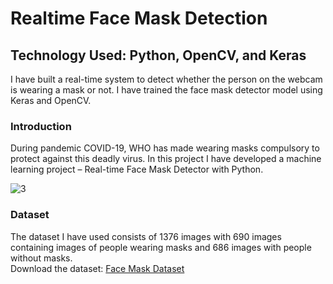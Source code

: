 # Realtime Face Mask Detection
## Technology Used: Python, OpenCV, and Keras
I have built a real-time system to detect whether the person on the webcam is wearing a mask or not. I have trained the face mask detector model using Keras and OpenCV.
<br>
### Introduction
During pandemic COVID-19, WHO has made wearing masks compulsory to protect against this deadly virus. In this project I have developed a machine learning project – Real-time Face Mask Detector with Python.

![3](https://user-images.githubusercontent.com/49322948/159162040-9724695c-393f-4258-927f-a52cb9f2ea5d.png)


### Dataset
The dataset I have used consists of 1376 images with 690 images containing images of people wearing masks and 686 images with people without masks.<br>
Download the dataset: [Face Mask Dataset](https://data-flair.s3.ap-south-1.amazonaws.com/Data-Science-Data/face-mask-dataset.zip)
